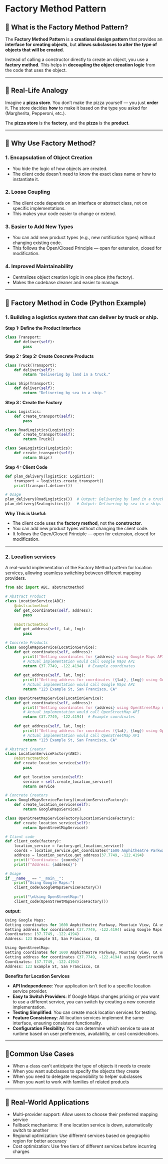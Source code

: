 # Factory Method Pattern

## 🔹 What is the Factory Method Pattern?

The **Factory Method Pattern** is a **creational design pattern** that provides an **interface for creating objects**, but **allows subclasses to alter the type of objects that will be created**.

Instead of calling a constructor directly to create an object, you use a **factory method**. This helps in **decoupling the object creation logic** from the code that uses the object.

---

## 🔹 Real-Life Analogy

Imagine a **pizza store**. You don’t make the pizza yourself — you just **order** it. The store decides **how** to make it based on the type you asked for (Margherita, Pepperoni, etc.).

The **pizza store** is the **factory**, and the **pizza** is the **product**.

---

## 🔹 Why Use Factory Method?
### 1. Encapsulation of Object Creation
- You hide the logic of how objects are created.
- The client code doesn't need to know the exact class name or how to instantiate it.
### 2. Loose Coupling
- The client code depends on an interface or abstract class, not on specific implementations.
- This makes your code easier to change or extend.
### 3. Easier to Add New Types
- You can add new product types (e.g., new notification types) without changing existing code.
- This follows the Open/Closed Principle — open for extension, closed for modification.
### 4. Improved Maintainability
- Centralizes object creation logic in one place (the factory).
- Makes the codebase cleaner and easier to manage.

---

## 🔹 Factory Method in Code (Python Example)

### 1. Building a **logistics system** that can deliver by **truck** or **ship**.

**Step 1: Define the Product Interface**

```python
class Transport:
    def deliver(self):
        pass
``` 
**Step 2 : Step 2: Create Concrete Products**
```python
class Truck(Transport):
    def deliver(self):
        return "Delivering by land in a truck."

class Ship(Transport):
    def deliver(self):
        return "Delivering by sea in a ship."
```
**Step 3 : Create the Factory**
```python
class Logistics:
    def create_transport(self):
        pass

class RoadLogistics(Logistics):
    def create_transport(self):
        return Truck()

class SeaLogistics(Logistics):
    def create_transport(self):
        return Ship()
```
**Step 4 : Client Code**
```python
def plan_delivery(logistics: Logistics):
    transport = logistics.create_transport()
    print(transport.deliver())

# Usage
plan_delivery(RoadLogistics())  # Output: Delivering by land in a truck.
plan_delivery(SeaLogistics())   # Output: Delivering by sea in a ship.
```
  
**Why This is Useful:**
- The client code uses the **factory method**, not the **constructor**.   
- You can add new product types without changing the client code.   
- It follows the Open/Closed Principle — open for extension, closed for modification.     

---

### 2. Location services
A real-world implementation of the Factory Method pattern for location services, allowing seamless switching between different mapping providers.

```python
from abc import ABC, abstractmethod

# Abstract Product
class LocationService(ABC):
    @abstractmethod
    def get_coordinates(self, address):
        pass
    
    @abstractmethod
    def get_address(self, lat, lng):
        pass

# Concrete Products
class GoogleMapsService(LocationService):
    def get_coordinates(self, address):
        print(f"Getting coordinates for {address} using Google Maps API")
        # Actual implementation would call Google Maps API
        return (37.7749, -122.4194)  # Example coordinates
    
    def get_address(self, lat, lng):
        print(f"Getting address for coordinates ({lat}, {lng}) using Google Maps API")
        # Actual implementation would call Google Maps API
        return "123 Example St, San Francisco, CA"

class OpenStreetMapService(LocationService):
    def get_coordinates(self, address):
        print(f"Getting coordinates for {address} using OpenStreetMap API")
        # Actual implementation would call OpenStreetMap API
        return (37.7749, -122.4194)  # Example coordinates
    
    def get_address(self, lat, lng):
        print(f"Getting address for coordinates ({lat}, {lng}) using OpenStreetMap API")
        # Actual implementation would call OpenStreetMap API
        return "123 Example St, San Francisco, CA"

# Abstract Creator
class LocationServiceFactory(ABC):
    @abstractmethod
    def create_location_service(self):
        pass
    
    def get_location_service(self):
        service = self.create_location_service()
        return service

# Concrete Creators
class GoogleMapsServiceFactory(LocationServiceFactory):
    def create_location_service(self):
        return GoogleMapsService()

class OpenStreetMapServiceFactory(LocationServiceFactory):
    def create_location_service(self):
        return OpenStreetMapService()

# Client code
def client_code(factory):
    location_service = factory.get_location_service()
    coords = location_service.get_coordinates("1600 Amphitheatre Parkway, Mountain View, CA")
    address = location_service.get_address(37.7749, -122.4194)
    print(f"Coordinates: {coords}")
    print(f"Address: {address}")

# Usage
if __name__ == "__main__":
    print("Using Google Maps:")
    client_code(GoogleMapsServiceFactory())
    
    print("\nUsing OpenStreetMap:")
    client_code(OpenStreetMapServiceFactory())
```

**output:**
```python
Using Google Maps:
Getting coordinates for 1600 Amphitheatre Parkway, Mountain View, CA using Google Maps API
Getting address for coordinates (37.7749, -122.4194) using Google Maps API
Coordinates: (37.7749, -122.4194)
Address: 123 Example St, San Francisco, CA

Using OpenStreetMap:
Getting coordinates for 1600 Amphitheatre Parkway, Mountain View, CA using OpenStreetMap API
Getting address for coordinates (37.7749, -122.4194) using OpenStreetMap API
Coordinates: (37.7749, -122.4194)
Address: 123 Example St, San Francisco, CA
```
   
**Benefits for Location Services**
- **API Independence**: Your application isn't tied to a specific location service provider.   
- **Easy to Switch Providers**: If Google Maps changes pricing or you want to use a different service, you can switch by creating a new concrete implementation.  
- **Testing Simplified**: You can create mock location services for testing.  
- **Feature Consistency**: All location services implement the same interface, ensuring consistent functionality.  
- **Configuration Flexibility**: You can determine which service to use at runtime based on user preferences, availability, or cost considerations.  

---

## 🔹Common Use Cases
- When a class can't anticipate the type of objects it needs to create
- When you want subclasses to specify the objects they create
- When you need to delegate responsibility to helper subclasses
- When you want to work with families of related products

---

## 🔹 Real-World Applications
- Multi-provider support: Allow users to choose their preferred mapping service  
- Fallback mechanisms: If one location service is down, automatically switch to another  
- Regional optimization: Use different services based on geographic region for better accuracy  
- Cost optimization: Use free tiers of different services before incurring charges     

---  
